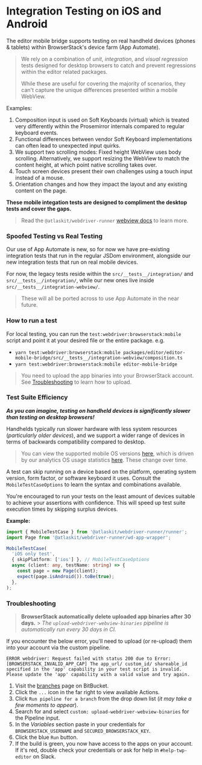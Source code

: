# Integration Testing on iOS and Android

The editor mobile bridge supports testing on real handheld devices (phones & tablets) within BrowserStack's device farm (App Automate).

> We rely on a combination of _unit_, _integration_, and _visual regression_ tests designed for desktop browsers to catch and prevent regressions within the editor related packages.
>
> While these are useful for covering the majority of scenarios, they can't capture the unique differences presented within a mobile WebView.

Examples:

1. Composition input is used on Soft Keyboards (virtual) which is treated very differently within the Prosemirror internals compared to regular keyboard events.
1. Functional differences between vendor Soft Keyboard implementations can often lead to unexpected input quirks.
1. We support two scrolling modes: Fixed height WebView uses body scrolling. Alternatively, we support resizing the WebView to match the content height, at which point native scrolling takes over.
1. Touch screen devices present their own challenges using a touch input instead of a mouse.
1. Orientation changes and how they impact the layout and any existing content on the page.

**These mobile integation tests are designed to compliment the desktop tests and cover the gaps.**

> Read the `@atlaskit/webdriver-runner` [webview docs](../../../../../../build/webdriver-runner/utils/mobile/README.md) to learn more.

### Spoofed Testing vs Real Testing

Our use of App Automate is new, so for now we have pre-existing integration tests that run in the regular JSDom environment, alongside our new integration tests that run on real mobile devices.

For now, the legacy tests reside within the `src/__tests__/integration/` and `src/__tests__/integration/`, while our new ones live inside `src/__tests__/integration-webview/`.

> These will all be ported across to use App Automate in the near future.

### How to run a test

For local testing, you can run the `test:webdriver:browserstack:mobile` script and point it at your desired file or the entire package. e.g.

- `yarn test:webdriver:browserstack:mobile packages/editor/editor-mobile-bridge/src/__tests__/integration-webview/composition.ts`
- `yarn test:webdriver:browserstack:mobile editor-mobile-bridge`

> You need to upload the app binaries into your BrowserStack account. See [Troubleshooting](#troubleshooting) to learn how to upload.

### Test Suite Efficiency

**_As you can imagine, testing on handheld devices is significantly slower than testing on desktop browsers!_**

Handhelds typically run slower hardware with less system resources (_particularly older devices_), and we support a wider range of devices in terms of backwards compatibility compared to desktop.

> You can view the supported mobile OS versions [here](https://product-fabric.atlassian.net/wiki/spaces/MK/pages/1261182737/Tech+Stack), which is driven by our analytics OS usage statistics [here](https://analytics.amplitude.com/atlassian/dashboard/aiv9477). These change over time.

A test can skip running on a device based on the platform, operating system version, form factor, or software keyboard it uses. Consult the `MobileTestCaseOptions` to learn the syntax and combinations available.

You're encouraged to run your tests on the least amount of devices suitable to achieve your assertions with confidence.
This will speed up test suite execution times by skipping surplus devices.

**Example:**

```typescript
import { MobileTestCase } from '@atlaskit/webdriver-runner/runner';
import Page from '@atlaskit/webdriver-runner/wd-app-wrapper';

MobileTestCase(
  'iOS only test',
  { skipPlatform: ['ios'] }, // MobileTestCaseOptions
  async (client: any, testName: string) => {
    const page = new Page(client);
    expect(page.isAndroid()).toBe(true);
  },
);
```

### Troubleshooting

> **BrowserStack automatically delete uploaded app binaries after 30 days.** > _The `upload-webdriver-webview-binaries` pipeline is automatically run every 30 days in CI._

If you encounter the below error, you'll need to upload (or re-upload) them into your account via the custom pipeline.

```
ERROR webdriver: Request failed with status 200 due to Error:
[BROWSERSTACK_INVALID_APP_CAP] The app_url/ custom_id/ shareable_id specified in the 'app' capability in your test script is invalid.
Please update the 'app' capability with a valid value and try again.
```

1. Visit the [branches](https://bitbucket.org/atlassian/atlassian-frontend/branches/) page on BitBucket.
1. Click the `...` icon in the far right to view available Actions.
1. Click `Run pipeline for a branch` from the drop down list (_it may take a few moments to appear_).
1. Search for and select `custom: upload-webdriver-webview-binaries` for the Pipeline input.
1. In the _Variables_ section paste in your credentials for `BROWSERSTACK_USERNAME` and `SECURED_BROWSERSTACK_KEY`.
1. Click the blue `Run` button.
1. If the build is green, you now have access to the apps on your account. If it's red, double check your credentials or ask for help in `#help-twp-editor` on Slack.
